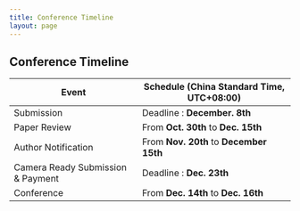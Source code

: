```yaml
---
title: Conference Timeline
layout: page
---
```


## Conference Timeline

| Event                             | Schedule (China Standard Time, UTC+08:00)
|-----------------------------------|-----------------------------------------
|Submission                         | Deadline : **December. 8th**
|Paper Review                       | From **Oct. 30th** to **Dec. 15th**
|Author Notification                | From **Nov. 20th** to **December 15th**
|Camera Ready Submission &  Payment | Deadline : **Dec. 23th**
|Conference                         | From **Dec. 14th** to **Dec. 16th**
